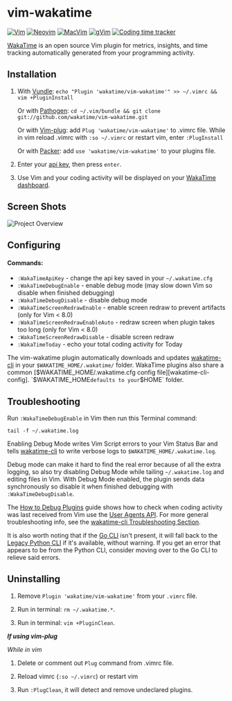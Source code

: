 # vim-wakatime

[![Vim](https://wakatime.com/static/img/Vim-supported-brightgreen.svg)](https://github.com/wakatime/vim-wakatime#installation)
[![Neovim](https://wakatime.com/static/img/Neovim-supported-brightgreen.svg)](https://github.com/wakatime/vim-wakatime#installation)
[![MacVim](https://wakatime.com/static/img/MacVim-supported-brightgreen.svg)](https://github.com/wakatime/vim-wakatime#installation)
[![gVim](https://wakatime.com/static/img/gVim-supported-brightgreen.svg)](https://github.com/wakatime/vim-wakatime#installation)
[![Coding time tracker](https://wakatime.com/badge/github/wakatime/vim-wakatime.svg)](https://wakatime.com/badge/github/wakatime/vim-wakatime)

[WakaTime][wakatime] is an open source Vim plugin for metrics, insights, and time tracking automatically generated from your programming activity.

## Installation

1. With [Vundle](https://github.com/gmarik/vundle): `echo "Plugin 'wakatime/vim-wakatime'" >> ~/.vimrc && vim +PluginInstall`

   Or with [Pathogen](https://github.com/tpope/vim-pathogen): `cd ~/.vim/bundle && git clone git://github.com/wakatime/vim-wakatime.git`

   Or with [Vim-plug](https://github.com/junegunn/vim-plug):  add `Plug 'wakatime/vim-wakatime'` to .vimrc file. While in vim reload .vimrc with `:so ~/.vimrc` or restart vim, enter
    `:PlugInstall`
    
   Or with [Packer](https://github.com/wbthomason/packer.nvim): add `use 'wakatime/vim-wakatime'` to your plugins file.

2. Enter your [api key](https://wakatime.com/settings#apikey), then press `enter`.

3. Use Vim and your coding activity will be displayed on your [WakaTime dashboard](https://wakatime.com).


## Screen Shots

![Project Overview](https://wakatime.com/static/img/ScreenShots/Screen-Shot-2016-03-21.png)


## Configuring

#### Commands:

* `:WakaTimeApiKey` - change the api key saved in your `~/.wakatime.cfg`
* `:WakaTimeDebugEnable` - enable debug mode (may slow down Vim so disable when finished debugging)
* `:WakaTimeDebugDisable` - disable debug mode
* `:WakaTimeScreenRedrawEnable` - enable screen redraw to prevent artifacts (only for Vim < 8.0)
* `:WakaTimeScreenRedrawEnableAuto` - redraw screen when plugin takes too long (only for Vim < 8.0)
* `:WakaTimeScreenRedrawDisable` - disable screen redraw
* `:WakaTimeToday` - echo your total coding activity for Today

The vim-wakatime plugin automatically downloads and updates [wakatime-cli][wakatime-cli] in your `$WAKATIME_HOME/.wakatime/` folder.
WakaTime plugins also share a common [$WAKATIME_HOME/.wakatime.cfg config file][wakatime-cli-config].
`$WAKATIME_HOME` defaults to your `$HOME` folder.


## Troubleshooting

Run `:WakaTimeDebugEnable` in Vim then run this Terminal command:

`tail -f ~/.wakatime.log`

Enabling Debug Mode writes Vim Script errors to your Vim Status Bar and tells [wakatime-cli][wakatime-cli] to write verbose logs to `$WAKATIME_HOME/.wakatime.log`.

Debug mode can make it hard to find the real error because of all the extra logging, so also try disabling Debug Mode while tailing `~/.wakatime.log` and editing files in Vim.
With Debug Mode enabled, the plugin sends data synchronously so disable it when finished debugging with `:WakaTimeDebugDisable`.

The [How to Debug Plugins][how to debug] guide shows how to check when coding activity was last received from Vim use the [User Agents API][user agents api].
For more general troubleshooting info, see the [wakatime-cli Troubleshooting Section][wakatime-cli-help].

It is also worth noting that if the [Go CLI](https://github.com/wakatime/wakatime-cli) isn't present, it will fall back to the [Legacy Python CLI](https://github.com/wakatime/legacy-python-cli) if it's available, without warning. If you get an error that appears to be from the Python CLI, consider moving over to the Go CLI to relieve said errors.

## Uninstalling

1. Remove `Plugin 'wakatime/vim-wakatime'` from your `.vimrc` file.

2. Run in terminal: `rm ~/.wakatime.*`.

3. Run in terminal: `vim +PluginClean`.

**_If using vim-plug_**

_While in vim_

1. Delete or comment out `Plug` command from .vimrc file.

2. Reload vimrc (`:so ~/.vimrc`) or restart vim

3. Run `:PlugClean`, it will detect and remove undeclared plugins.

[wakatime]: https://wakatime.com/vim
[wakatime-cli]: https://github.com/wakatime/wakatime-cli
[wakatime-cli-config]: https://github.com/wakatime/wakatime-cli/blob/develop/USAGE.md#ini-config-file
[wakatime-cli-help]: https://github.com/wakatime/wakatime#troubleshooting
[how to debug]: https://wakatime.com/faq#debug-plugins
[user agents api]: https://wakatime.com/developers#user_agents
